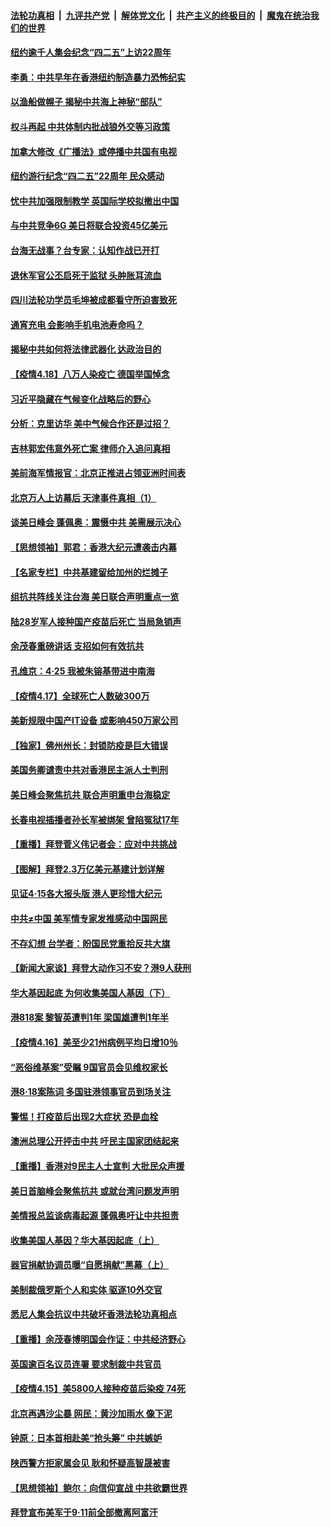 ####  [法轮功真相](../../../../basic/blob/master/README.md?t=04191331) &nbsp;|&nbsp; [九评共产党](../../../../9ping.md/blob/master/README.md?t=04191331) &nbsp;|&nbsp; [解体党文化](../../../../jtdwh.md/blob/master/README.md?t=04191331)  &nbsp;|&nbsp; [共产主义的终极目的](../../../../gczydzjmd.md/blob/master/README.md?t=04191331) &nbsp;|&nbsp; [魔鬼在统治我们的世界](../../../../mgztzwmdsj.md/blob/master/README.md?t=04191331) 

#### [纽约逾千人集会纪念“四二五”上访22周年](../pages/nf4514/n12888703.md?t=04191331) 

#### [李勇：中共早年在香港纽约制造暴力恐怖纪实](../pages/nf4514/n12887922.md?t=04191331) 

#### [以渔船做幌子 揭秘中共海上神秘“部队”](../pages/nf4514/n12888764.md?t=04191331) 

#### [权斗再起 中共体制内批战狼外交等习政策](../pages/nf4514/n12888818.md?t=04191331) 

#### [加拿大修改《广播法》或停播中共国有电视](../pages/nf4514/n12888537.md?t=04191331) 

#### [纽约游行纪念“四二五”22周年 民众感动](../pages/nf4514/n12888581.md?t=04191331) 

#### [忧中共加强限制教学 英国际学校拟撤出中国](../pages/nf4514/n12888400.md?t=04191331) 

#### [与中共竞争6G 美日将联合投资45亿美元](../pages/nf4514/n12888507.md?t=04191331) 

#### [台海无战事？台专家：认知作战已开打](../pages/nf4514/n12887938.md?t=04191331) 

#### [退休军官公丕启死于监狱 头肿胀耳流血](../pages/nf4514/n12887874.md?t=04191331) 

#### [四川法轮功学员毛坤被成都看守所迫害致死](../pages/nf4514/n12887453.md?t=04191331) 

#### [通宵充电 会影响手机电池寿命吗？](../pages/nf4514/n12871937.md?t=04191331) 

#### [揭秘中共如何将法律武器化 达政治目的](../pages/nf4514/n12883245.md?t=04191331) 

#### [【疫情4.18】八万人染疫亡 德国举国悼念](../pages/nf4514/n12887760.md?t=04191331) 

#### [习近平隐藏在气候变化战略后的野心](../pages/nf4514/n12882944.md?t=04191331) 

#### [分析：克里访华 美中气候合作还是过招？](../pages/nf4514/n12887263.md?t=04191331) 

#### [吉林郭宏伟意外死亡案 律师介入追问真相](../pages/nf4514/n12887185.md?t=04191331) 

#### [美前海军情报官：北京正推进占领亚洲时间表](../pages/nf4514/n12887081.md?t=04191331) 

#### [北京万人上访幕后 天津事件真相（1）](../pages/nf4514/n12885174.md?t=04191331) 

#### [谈美日峰会 蓬佩奥：震慑中共 美需展示决心](../pages/nf4514/n12886872.md?t=04191331) 

#### [【思想领袖】郭君：香港大纪元遭袭击内幕](../pages/nf4514/n12885694.md?t=04191331) 

#### [【名家专栏】中共基建留给加州的烂摊子](../pages/nf4514/n12886526.md?t=04191331) 

#### [组抗共阵线关注台海 美日联合声明重点一览](../pages/nf4514/n12886696.md?t=04191331) 

#### [陆28岁军人接种国产疫苗后死亡 当局急销声](../pages/nf4514/n12886701.md?t=04191331) 

#### [余茂春重磅讲话 支招如何有效抗共](../pages/nf4514/n12886577.md?t=04191331) 

#### [孔维京：4·25 我被朱镕基带进中南海](../pages/nf4514/n12864987.md?t=04191331) 

#### [【疫情4.17】全球死亡人数破300万](../pages/nf4514/n12886398.md?t=04191331) 

#### [美新规限中国产IT设备 或影响450万家公司](../pages/nf4514/n12885983.md?t=04191331) 

#### [【独家】佛州州长：封锁防疫是巨大错误](../pages/nf4514/n12885668.md?t=04191331) 

#### [美国务卿谴责中共对香港民主派人士判刑](../pages/nf4514/n12885969.md?t=04191331) 

#### [美日峰会聚焦抗共 联合声明重申台海稳定](../pages/nf4514/n12885495.md?t=04191331) 

#### [长春电视插播者孙长军被绑架 曾陷冤狱17年](../pages/nf4514/n12884167.md?t=04191331) 

#### [【重播】拜登菅义伟记者会：应对中共挑战](../pages/nf4514/n12885127.md?t=04191331) 

#### [【图解】拜登2.3万亿美元基建计划详解](../pages/nf4514/n12885277.md?t=04191331) 

#### [见证4·15各大报头版 港人更珍惜大纪元](../pages/nf4514/n12885458.md?t=04191331) 

#### [中共≠中国 美军情专家发推感动中国网民](../pages/nf4514/n12885199.md?t=04191331) 

#### [不存幻想 台学者：盼国民党重拾反共大旗](../pages/nf4514/n12884928.md?t=04191331) 

#### [【新闻大家谈】拜登大动作习不安？港9人获刑](../pages/nf4514/n12884875.md?t=04191331) 

#### [华大基因起底 为何收集美国人基因（下）](../pages/nf4514/n12858714.md?t=04191331) 

#### [港818案 黎智英遭判1年 梁国雄遭判1年半](../pages/nf4514/n12884049.md?t=04191331) 

#### [【疫情4.16】美至少21州病例平均日增10％](../pages/nf4514/n12884237.md?t=04191331) 

#### [“恶俗维基案”受瞩 9国官员会见维权家长](../pages/nf4514/n12883977.md?t=04191331) 

#### [港8·18案陈词 多国驻港领事官员到场关注](../pages/nf4514/n12883729.md?t=04191331) 

#### [警惕！打疫苗后出现2大症状 恐是血栓](../pages/nf4514/n12882660.md?t=04191331) 

#### [澳洲总理公开抨击中共 吁民主国家团结起来](../pages/nf4514/n12883365.md?t=04191331) 

#### [【重播】香港对9民主人士宣判 大批民众声援](../pages/nf4514/n12882498.md?t=04191331) 

#### [美日首脑峰会聚焦抗共 或就台湾问题发声明](../pages/nf4514/n12882479.md?t=04191331) 

#### [美情报总监谈病毒起源 蓬佩奥吁让中共担责](../pages/nf4514/n12882671.md?t=04191331) 

#### [收集美国人基因？华大基因起底（上）](../pages/nf4514/n12858521.md?t=04191331) 

#### [器官捐献协调员曝“自愿捐献”黑幕（上）](../pages/nf4514/n12878830.md?t=04191331) 

#### [美制裁俄罗斯个人和实体 驱逐10外交官](../pages/nf4514/n12882386.md?t=04191331) 

#### [悉尼人集会抗议中共破坏香港法轮功真相点](../pages/nf4514/n12881708.md?t=04191331) 

#### [【重播】余茂春博明国会作证：中共经济野心](../pages/nf4514/n12880897.md?t=04191331) 

#### [英国逾百名议员连署 要求制裁中共官员](../pages/nf4514/n12881902.md?t=04191331) 

#### [【疫情4.15】美5800人接种疫苗后染疫 74死](../pages/nf4514/n12881601.md?t=04191331) 

#### [北京再遇沙尘暴 网民：黄沙加雨水 像下泥](../pages/nf4514/n12881518.md?t=04191331) 

#### [钟原：日本首相赴美“抢头筹” 中共嫉妒](../pages/nf4514/n12881043.md?t=04191331) 

#### [陕西警方拒家属会见 耿和怀疑高智晟被害](../pages/nf4514/n12879593.md?t=04191331) 

#### [【思想领袖】鲍尔：向信仰宣战 中共欲霸世界](../pages/nf4514/n12775171.md?t=04191331) 

#### [拜登宣布美军于9‧11前全部撤离阿富汗](../pages/nf4514/n12880666.md?t=04191331) 

